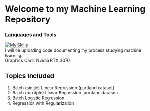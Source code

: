 # Welcome to my Machine Learning Repository
### Languages and Tools
[![My Skills](https://skills.thijs.gg/icons?i=python,tensorflow,pytorch)](https://skills.thijs.gg)
<br>
I will be uploading code documenting my process studying machine learning.
<br>
Graphics Card: Nvidia RTX 3070

## Topics Included
1. Batch (single) Linear Regression (portland dataset)
2. Batch (multiple) Linear Regression (portland dataset)
3. Batch Logistic Regression
4. Regression with Regularization
